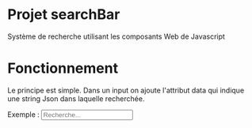 # Projet searchBar
Système de recherche utilisant les composants Web de Javascript

# Fonctionnement
Le principe est simple. Dans un input on ajoute l'attribut data qui indique une string Json dans laquelle recherchée.

Exemple :
  <input class="search-multi mr-3" placeholder="Recherche..." type="search"
    is="search-bar" aria-label="search-bar" size="0"
    data='{"0": "Dupont","1": "Sebastien","2": "Roger","3": "Clémentine","4": "Géraldine","5": "Victor","6": "Dumont"}'>
  <div id="search-results"></div>     



